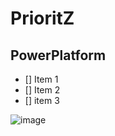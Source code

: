 # PrioritZ
## PowerPlatform 

- [] Item 1
- [] Item 2
- [] item 3

![image](https://user-images.githubusercontent.com/13762183/223383336-e87028d0-05be-41ac-b32d-778b1504127a.png)




